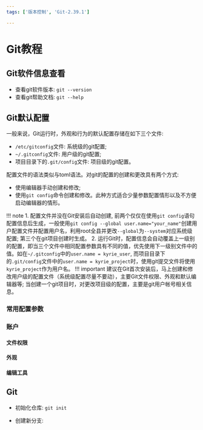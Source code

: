 ```yaml
---
tags: ['版本控制', 'Git-2.39.1']

---
```


# Git教程

## Git软件信息查看

- 查看git软件版本: `git --version`
- 查看git帮助文档: `git --help`

## Git默认配置
一般来说，Git运行时，外观和行为的默认配置存储在如下三个文件:

- `/etc/gitconfig`文件: 系统级的git配置;
- `~/.gitconfig`文件: 用户级的git配置;
- 项目目录下的`.git/config`文件: 项目级的git配置。

配置文件的语法类似与toml语法。对git的配置的创建和更改具有两个方式:

- 使用编辑器手动创建和修改;
- 使用`git config`命令创建和修改。此种方式适合少量参数配置情形以及不方便启动编辑器的情形。


!!! note 
	1. 配置文件并没在Git安装后自动创建, 前两个仅仅在使用`git config`语句配置信息后生成，一般使用`git config --global user.name="your_name"`创建用户配置文件并配置用户名，利用root全县并更改`--global`为`--system`对应系统级配置; 第三个在git项目创建时生成。
	2. 运行Git时，配置信息会自动覆盖上一级别的配置，即当三个文件中相同配置参数具有不同的值，优先使用下一级别文件中的值。如在`~/.gitconfig`中的`user.name = kyrie_user`, 而项目目录下的`.git/config`文件中的`user.name = kyrie_project`时，使用git提交文件将使用`kyrie_project`作为用户名。	
!!! important
	建议在Git首次安装后，马上创建和修改用户级的配置文件（系统级配置尽量不要动），主要Git文件权限、外观和默认编辑器等; 当创建一个git项目时，对更改项目级的配置，主要是git用户帐号相关信息。

### 常用配置参数

### 账户


#### 文件权限

#### 外观


#### 编辑工具


####






## Git

- 初始化仓库: `git init`

- 创建新分支: 
